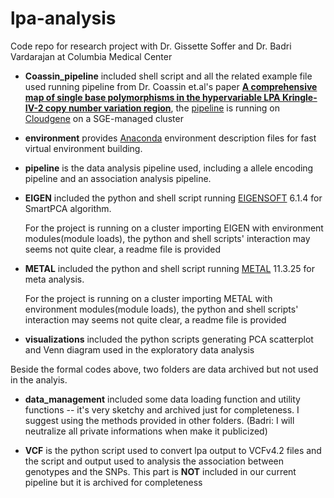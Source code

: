 # lpa-analysis
Code repo for research project with Dr. Gissette Soffer and Dr. Badri Vardarajan at Columbia Medical Center

- **Coassin_pipeline** included shell script and all the related example file used running pipeline from Dr. Coassin et.al's paper [**A comprehensive map of single base polymorphisms in the hypervariable LPA Kringle-IV-2 copy number variation region**](https://www.ncbi.nlm.nih.gov/pmc/articles/PMC6314250/), the [pipeline](https://github.com/genepi/lpa-pipeline) is running on [Cloudgene](http://www.cloudgene.io/) on a SGE-managed cluster

- **environment** provides [Anaconda](https://www.anaconda.com/) environment description files for fast virtual environment building.

- **pipeline** is the data analysis pipeline used, including a allele encoding pipeline and an association analysis pipeline.

- **EIGEN** included the python and shell script running [EIGENSOFT](https://github.com/DReichLab/EIG) 6.1.4 for SmartPCA algorithm.

    For the project is running on a cluster importing EIGEN with environment modules(module loads), the python and shell scripts' interaction may seems not quite clear, a readme file is provided

- **METAL** included the python and shell script running [METAL](https://github.com/statgen/METAL) 11.3.25 for meta analysis.

    For the project is running on a cluster importing METAL with environment modules(module loads), the python and shell scripts' interaction may seems not quite clear, a readme file is provided

- **visualizations** included the python scripts generating PCA scatterplot and Venn diagram used in the exploratory data analysis

Beside the formal codes above, two folders are data archived but not used in the analyis.

- **data_management** included some data loading function and utility functions -- it's very sketchy and archived just for completeness. I suggest using the methods provided in other folders. (Badri: I will neutralize all private informations when make it publicized)

- **VCF** is the python script used to convert lpa output to VCFv4.2 files and the script and output used to analysis the association between genotypes and the SNPs. This part is **NOT** included in our current pipeline but it is archived for completeness
